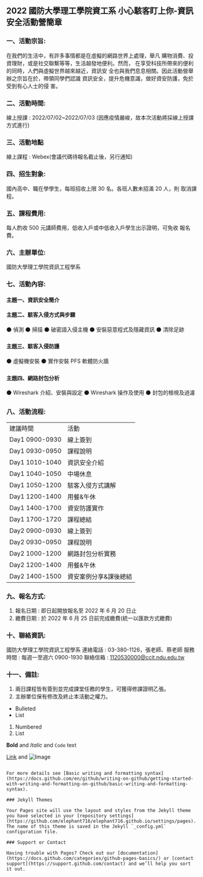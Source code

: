 ## 2022 國防大學理工學院資工系 小心駭客盯上你-資訊安全活動營簡章




### 一、活動宗旨: 

  在我們的生活中，有許多事情都是在虛擬的網路世界上處理，舉凡
購物消費、投資理財，或是社交聯繫等等，生活越發地便利。然而，
在享受科技所帶來的便利的同時，人們與虛擬世界越來越近，資訊安
全也與我們息息相關。因此活動營舉辦之宗旨在於，帶領同學們認識
資訊安全，提升危機意識，做好資安防護，免於受到有心人士的侵
害。


### 二、活動時間: 
線上授課 : 2022/07/02~2022/07/03
(因應疫情嚴峻，故本次活動將採線上授課方式進行)
### 三、活動地點
線上課程 : Webex(會議代碼待報名截止後，另行通知)
### 四、招生對象: 
國內高中、職在學學生，每班招收上限 30 名。各班人數未招滿 20 人，則
取消課程。
### 五、課程費用: 
每人酌收 500 元講師費用，低收入戶或中低收入戶學生出示證明，可免收
報名費。
### 六、主辦單位: 
國防大學理工學院資訊工程學系
### 七、活動內容: 
#### 主題一、資訊安全簡介
#### 主題二、駭客入侵方式與步驟
⚫ 偵測
⚫ 掃描
⚫ 破密語入侵主機
⚫ 安裝惡意程式及隱藏資訊
⚫ 清除足跡
#### 主題三、駭客入侵防護
⚫ 虛擬機安裝
⚫ 實作安裝 PFS 軟體防火牆
#### 主題四、網路封包分析
⚫ Wireshark 介紹、安裝與設定
⚫ Wireshark 操作及使用
⚫ 封包的檢視及過濾
### 八、活動流程:
<table>
  <tr>
    <td>建議時間 </td>
    <td>活動  </td>
  </tr>
  <tr>
    <td>Day1 0900-0930</td>
    <td>線上簽到</td>
  </tr>
    <tr>
    <td>Day1  0930-0950</td>
    <td>課程說明
</td>
  </tr>
    <tr>
    <td>Day1 1010-1040</td>
    <td>資訊安全介紹
</td>
  </tr>
    <tr>
    <td>Day1 1040-1050</td>
    <td>中場休息</td>
  </tr>
  </tr>
    <tr>
    <td>Day1 1050-1200 </td>
    <td>駭客入侵方式講解</td>
  </tr>  
    <tr>
    <td>Day1 1200-1400</td>
    <td>用餐&午休</td>
  </tr>
    <tr>
    <td>Day1 1400-1700 </td>
    <td>資安防護實作</td>
  </tr>
      <tr>
    <td>Day1 1700-1720 </td>
    <td>課程總結
</td>
  </tr>
      <tr>
    <td>Day2 0900-0930 </td>
    <td>線上簽到</td>
  </tr>
      <tr>
    <td>Day2 0930-0950 </td>
    <td>課程說明</td>
  </tr>
      <tr>
    <td>Day2 1000-1200</td>
    <td>網路封包分析實務</td>
  </tr>
      <tr>
    <td>Day2 1200-1400  </td>
    <td>用餐&午休</td>
  </tr>
    <tr>
    <td>Day2 1400-1500 </td>
    <td>資安案例分享&課後總結
</td>
  </tr>  
</table>

### 九、報名方式: 
1. 報名日期 : 即日起開放報名至 2022 年 6 月 20 日止
2. 繳費日期 : 於 2022 年 6 月 25 日前完成繳費(統一以匯款方式繳費)
### 十、聯絡資訊: 
國防大學理工學院資訊工程學系
連絡電話 : 03-380-1126，張老師、蔡老師
服務時間 : 每週一至週六 0900-1930
聯絡信箱 : 1120530000@ccit.ndu.edu.tw
### 十一、備註: 
1. 兩日課程皆有簽到並完成課堂任務的學生，可獲得修課證明乙張。
2. 主辦單位保有修改及終止本活動之權力。
- Bulleted
- List

1. Numbered
2. List

**Bold** and _Italic_ and `Code` text

[Link](url) and ![Image](src)
```

For more details see [Basic writing and formatting syntax](https://docs.github.com/en/github/writing-on-github/getting-started-with-writing-and-formatting-on-github/basic-writing-and-formatting-syntax).

### Jekyll Themes

Your Pages site will use the layout and styles from the Jekyll theme you have selected in your [repository settings](https://github.com/elephant716/elephant716.github.io/settings/pages). The name of this theme is saved in the Jekyll `_config.yml` configuration file.

### Support or Contact

Having trouble with Pages? Check out our [documentation](https://docs.github.com/categories/github-pages-basics/) or [contact support](https://support.github.com/contact) and we’ll help you sort it out.

